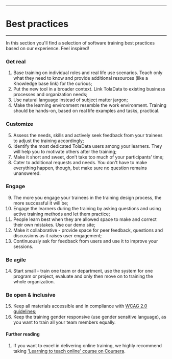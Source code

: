 ****
# Best practices
---
In this section you'll find a selection of software training best practices based on our experience. Feel inspired!

### Get real
1. Base training on individual roles and real life use scenarios. Teach only what they need to know and provide additional resources (like a Knowledge base link) for the curious;
2. Put the new tool in a broader context. Link TolaData to existing business processes and organization needs;
3. Use natural language instead of subject matter jargon;
4. Make the learning environment resemble the work environment. Training should be hands-on, based on real life examples and tasks, practical.

### Customize
5. Assess the needs, skills and actively seek feedback from your trainees to adjust the training accordingly;
6. Identify the most dedicated TolaData users among your learners. They will help you to motivate others after the training;
7. Make it short and sweet, don’t take too much of your participants’ time;
8. Cater to additional requests and needs. You don't have to make everything happen, though, but make sure no question remains unanswered.

### Engage
9. The more you engage your trainees in the training design process, the more successful it will be;
10. Engage the learners during the training by asking questions and using active training methods and let them practice; 
11. People learn best when they are allowed space to make and correct their own mistakes. Use our demo site;
12. Make it collaborative - provide space for peer feedback, questions and discussions as it raises user engagement;
13. Continuously ask for feedback from users and use it to improve your sessions.

### Be agile
14. Start small - train one team or department, use the system for one program or project, evaluate and only then move on to training the whole organization.

### Be open & inclusive
15. Keep all materials accessible and in compliance with [WCAG 2.0 guidelines](https://www.w3.org/TR/WCAG20/);
16. Keep the training gender responsive (use gender sensitive language), as you want to train all your team members equally.

#### Further reading
1. If you want to excel in delivering online training, we highly recommend taking ['Learning to teach online' course on Coursera](https://www.coursera.org/learn/teach-online).














